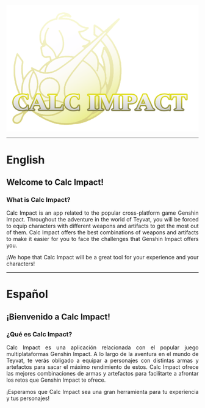 <div align="center">
<img src="Imgs\logo.png">
    
</div>


<div align="justify">
    
___
# English
    
## Welcome to Calc Impact!
### What is Calc Impact?
Calc Impact is an app related to the popular cross-platform game Genshin Impact. Throughout the adventure in the world of Teyvat, you will be forced to equip characters with different weapons and artifacts to get the most out of them. Calc Impact offers the best combinations of weapons and artifacts to make it easier for you to face the challenges that Genshin Impact offers you.
    
¡We hope that Calc Impact will be a great tool for your experience and your characters!
___
    
# Español
    
## ¡Bienvenido a Calc Impact! 
### ¿Qué es Calc Impact?
Calc Impact es una aplicación relacionada con el popular juego multiplataformas Genshin Impact. A lo largo de la aventura en el mundo de Teyvat, te verás obligado a equipar a personajes con distintas armas y artefactos para sacar el máximo rendimiento de estos. Calc Impact ofrece las mejores combinaciones de armas y artefactos para facilitarte a afrontar los retos que Genshin Impact te ofrece. 
    
¡Esperamos que Calc Impact sea una gran herramienta para tu experiencia y tus personajes!
</div>
